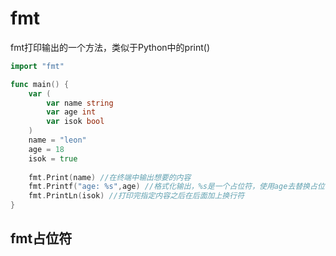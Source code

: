 # fmt

fmt打印输出的一个方法，类似于Python中的print()

```go
import "fmt"

func main() {
    var (
    	var name string
        var age int
        var isok bool
    )
    name = "leon"
    age = 18
    isok = true
    
    fmt.Print(name) //在终端中输出想要的内容
    fmt.Printf("age: %s",age) //格式化输出，%s是一个占位符，使用age去替换占位符。
    fmt.PrintLn(isok) //打印完指定内容之后在后面加上换行符
}
```



## fmt占位符

